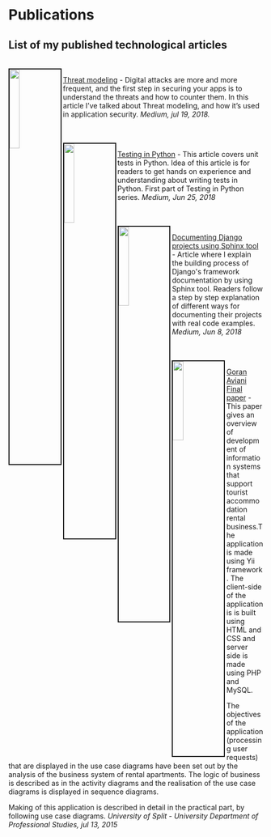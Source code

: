 # Publications



## List of my published technological articles



<br>


<img src="https://cdn-images-1.medium.com/max/800/1*ifhHAX50eGNx801vofFtPQ.jpeg" align="left" border="2" width="20%"/>

[Threat modeling](https://medium.com/@goranaviani/threat-modeling-317b375548da) - Digital attacks are more and more frequent, and the first step in securing your apps is to understand the threats and how to counter them. In this article I’ve talked about Threat modeling, and how it’s used in application security. _Medium, jul 19, 2018._


<br>
<br>
<img src="https://cdn-images-1.medium.com/max/1400/1*MQQFG3SfXfX6VkkmC3quiQ.jpeg" align="left" border="2" width="20%"/>

[Testing in Python](https://medium.com/@goranaviani/testing-in-python-c6b903eb247d) - This article covers unit tests in Python. Idea of this article is for readers to get hands on experience and understanding about writing tests in Python.
First part of Testing in Python series. _Medium, Jun 25, 2018_

<br>
<br>
<img src="https://cdn-images-1.medium.com/max/800/1*aBjEUaDShrMB9RFqbl_saQ.jpeg" align="left" border="2" width="20%"/>

[Documenting Django projects using Sphinx tool](https://medium.com/@goranaviani/sphinx-for-django-documentation-2454e924b3bc) - Article where I explain the building process of Django's framework documentation by using Sphinx tool. Readers follow a step by step explanation of different ways for documenting their projects  with real code examples. _Medium, Jun 8, 2018_

<br>
<br>

<img src="https://lh3.googleusercontent.com/rTkg3QJtR_0Clq5KZHUOXYyc_mdwHyxx4jZcgnobguYb9teZlvBVxrdSQ59coFsi44vBYcA5j5SrvmcmnIIdl9hbXR2mNfCwdXjgqrX0WtlE5xHu77VYrMvgRIGY8OMLg5YzKq9IUZu856rwesghuiomn5sYeRC2TaJI2Gy161An6vwFRXe4Vy9h3KcXEPPur8p7GAou-3C0wZnFPXrx1D39ltBRzmRyOG58GtenpHM5jltp6vhDt73MRUaLuQbhU76gZuOREuyn3cuE2bUlba-RCZ0ZRlexzp7x2hysyRfRx3IURbHFBGtrqfJ3yx_IJRMl0Cdogz3QwUYdCAVAy0Ko2TXsVB42r0ixwJe_PoRTFe8dQwkxaKUEUHzpjBCVfGDIZJJ5TR0L_d9mYiQoIPSppxfXFpMwZ0mqvp39gFGtTF9kfBkKQZkLRYA7AQsquKNPys6RjWmT87uCx32TfdSgDSdAbQq3NbtbrIEkEB-a4EYD1SQIMYOjksWrKp0bFjYPANLZs5-OsW_bAV2gaXL138pfsxUEt_NfzElm5m9JsWJLexLW9-gh7fRYVz0J3GHXLrS4IUDF8n-GS5UUqIg2_jEN9V_cM54jhIY=w658-h928-no" align="left" border="2" width="20%"/>

[Goran Aviani Final paper](https://drive.google.com/file/d/1soJI8C6pcm9K0l4A9W3z2KbWv9rNM5Uz/view?usp=sharing) - This paper gives an overview of development
 of information systems that support tourist accommodation rental business.The application is made using Yii framework. The client-side of the application is 
is built using HTML and CSS and server side is made using PHP and MySQL. 

The objectives of the application (processing user requests) that are displayed
in the use case diagrams have been set out by the analysis of the business system of rental apartments. The logic of business 
is described as in the activity diagrams and the realisation of the use case diagrams is displayed in sequence diagrams. 

Making of this application is described in detail in the practical part, by following use case diagrams. 
_University of Split - University Department of Professional Studies, jul 13, 2015_
